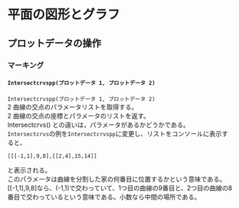 # 平面の図形とグラフ  
## プロットデータの操作  
### マーキング  
#### `Intersectcrvspp(プロットデータ 1, プロットデータ 2)`  
`Intersectcrvspp(プロットデータ 1, プロットデータ 2)`  
2 曲線の交点のパラメータリストを取得する。  
2 曲線の交点の座標とパラメータのリストを返す。  
Intersectcrvs() との違いは，パラメータがあるかどうかである。  
`Intersectcrvs`の例を`Intersectcrvspp`に変更し、リストをコンソールに表示すると、  
```  
[[[-1,1],9,8],[[2,4],15,14]]  
```  
と表示される。  
このパラメータは曲線を分割した家の何番目に位置するかという意味である。  
[[-1,1],9,8]なら、(-1,1)で交わっていて、1つ目の曲線の9番目と、2つ目の曲線の8番目で交わっているという意味である。小数なら中間の場所である。
